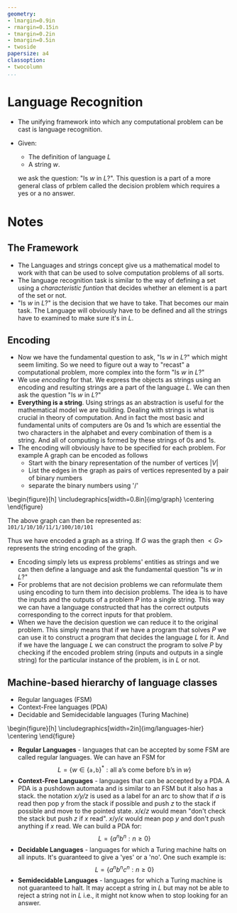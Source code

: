 ```yaml
---
geometry:
- lmargin=0.9in
- rmargin=0.15in
- tmargin=0.2in
- bmargin=0.5in
- twoside
papersize: a4
classoption:
- twocolumn
...
```


# Language Recognition
- The unifying framework into which any computational problem can be cast
is language recognition.
- Given:
    - The definition of language *L*
    - A string *w*.

    we ask the question: "Is *w* in *L*?". This question is a part of a more
    general class of prblem called the decision problem which requires a yes
    or a no answer.

# Notes
## The Framework
- The Languages and strings concept give us a mathematical model to work with
that can be used to solve computation problems of all sorts.
- The language recognition task is similar to the way of defining a set using
a *characteristic funtion* that decides whether an element is a part of the
set or not.
- "Is *w* in *L*?" is the decision that we have to take. That becomes our main
task. The Language will obviously have to be defined and all the strings have
to examined to make sure it's in *L*.

## Encoding
- Now we have the fundamental question to ask, "Is *w* in *L*?" which might
seem limiting. So we need to figure out a way to "recast" a computational
problem, more complex into the form "Is *w* in *L*?"
- We use *encoding* for that. We express the objects as strings using an
encoding and resulting strings are a part of the language *L*. We can then
ask the question "Is *w* in *L*?"
- **Everything is a string**. Using strings as an abstraction is useful for
the mathematical model we are building. Dealing with strings is what is
crucial in theory of computation. And in fact the most basic and
fundamental units of computers are 0s and 1s which are essential the two
characters in the alphabet and every combination of them is a string. And 
all of computing is formed by these strings of 0s and 1s.
- The encoding will obviously have to be specified for each problem.
For example A graph can be encoded as follows
    - Start with the binary representation of the number of vertices $|V|$
    - List the edges in the graph as pairs of vertices represented by a pair of
    binary numbers
    - separate the binary numbers using '/'

\begin{figure}[h]
\includegraphics[width=0.8in]{img/graph}
\centering
\end{figure}

  The above graph can then be represented as:\
  `101/1/10/10/11/1/100/10/101`

  Thus we have encoded a graph as a string. If $G$ was the graph then $<G>$
  represents the string encoding of the graph.

- Encoding simply lets us express problems' entities as strings and we can
then define a language and ask the fundamental question "Is *w* in *L*?"
- For problems that are not decision problems we can reformulate them using
encoding to turn them into decision problems. The idea is to have the inputs
and the outputs of a problem *P* into a single string. This way we can have
a language constructed that has the correct outputs corresponding to the
correct inputs for that problem. 
- When we have the decision question we can reduce it to the original problem.
This simply means that if we have a program that solves *P* we can use it
to construct a program that decides the language *L* for it. And if we have
the language *L* we can construct the program to solve *P* by checking if
the encoded problem string (inputs and outputs in a single string) for the
particular instance of the problem, is in *L* or not.

## Machine-based hierarchy of language classes

- Regular languages (FSM)
- Context-Free languages (PDA)
- Decidable and Semidecidable languages (Turing Machine)

\begin{figure}[h]
\includegraphics[width=2in]{img/languages-hier}
\centering
\end{figure}

- **Regular Languages** - languages that can be accepted by some FSM are
called regular languages. We can have an FSM for
$$L=\{w \in \{\texttt{a,b}\}^\ast: \text{all a's come before b's in } w\}$$
- **Context-Free Languages** - languages that can be accepted by a PDA. A PDA
is a pushdown automata and is similar to an FSM but it also has a stack.
the notation *x/y/z* is used as a label for an arc to show that if *a* is read
then pop *y* from the stack if possible and push *z* to the stack if possible
and move to the pointed state. $x/\epsilon /z$ would mean "don't check the
stack but push *z* if *x* read". $x/y/\epsilon$ would mean pop *y* and don't
push anything if *x* read. We can build a PDA for:
$$ L = \{a^nb^n : n\geq 0\}$$
- **Decidable Languages** - languages for which a Turing machine halts on
all inputs. It's guaranteed to give a 'yes' or a 'no'. One such example is:
$$ L = \{a^nb^nc^n : n\geq 0\}$$
- **Semidecidable Languages** - languages for which a Turing machine is not
guaranteed to halt. It may accept a string in *L* but may not be able to 
reject a string not in *L* i.e., it might not know when to stop looking 
for an answer.
